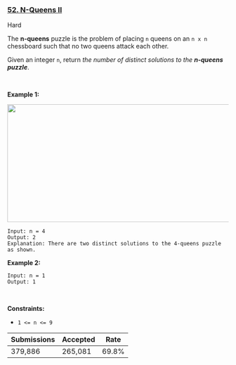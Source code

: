 ### [52. N-Queens II](https://leetcode.com/problems/n-queens-ii/)

Hard

The __n-queens__ puzzle is the problem of placing `` n `` queens on an `` n x n `` chessboard such that no two queens attack each other.

Given an integer `` n ``, return _the number of distinct solutions to the __n-queens puzzle___.

 

__Example 1:__

<img alt="" src="https://assets.leetcode.com/uploads/2020/11/13/queens.jpg" style="width: 600px; height: 268px;"/>

```
Input: n = 4
Output: 2
Explanation: There are two distinct solutions to the 4-queens puzzle as shown.
```

__Example 2:__

```
Input: n = 1
Output: 1
```

 

__Constraints:__

*   `` 1 <= n <= 9 ``

| Submissions    | Accepted     | Rate   |
| -------------- | ------------ | ------ |
| 379,886 | 265,081 | 69.8% |